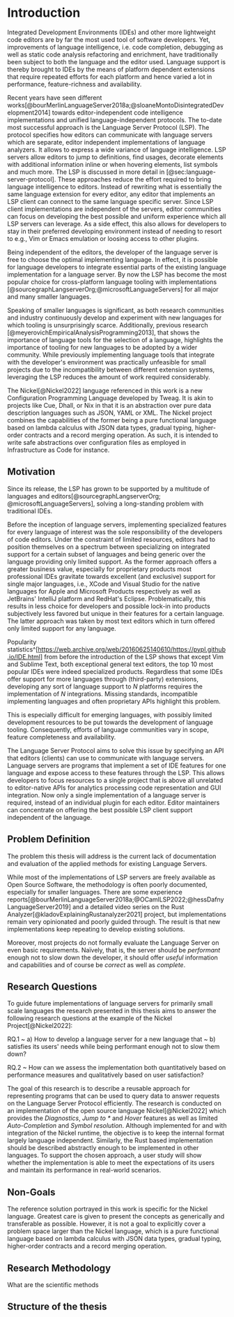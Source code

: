 # Introduction

Integrated Development Environments (IDEs) and other more lightweight code editors are by far the most used tool of software developers.
Yet, improvements of language intelligence, i.e. code completion, debugging as well as static code analysis refactoring and enrichment, have traditionally been subject to both the language and the editor used.
Language support is thereby brought to IDEs by the means of platform dependent extensions that require repeated efforts for each platform and hence varied a lot in performance, feature-richness and availability.
<!-- Comparison here? -->
Recent years have seen different works[@bourMerlinLanguageServer2018a;@sloaneMontoDisintegratedDevelopment2014] towards editor-independent code intelligence implementations and unified language-independent protocols.
The to-date most successful approach is the Language Server Protocol (LSP).
The protocol specifies how editors can communicate with language servers which are separate, editor independent implementations of language analyzers.
It allows to express a wide variance of language intelligence.
LSP servers allow editors to jump to definitions, find usages, decorate elements with additional information inline or when hovering elements, list symbols and much more.
The LSP is discussed in more detail in [@sec:language-server-protocol].
These approaches reduce the effort required to bring language intelligence to editors.
Instead of rewriting what is essentially the same language extension for every editor, any editor that implements an LSP client can connect to the same language specific server.
Since LSP client implementations are independent of the servers, editor communities can focus on developing the best possible and uniform experience which all LSP servers can leverage.
As a side effect, this also allows for developers to stay in their preferred developing environment instead of needing to resort to e.g., Vim or Emacs emulation or loosing access to other plugins.

<!-- graphic here or in the backgroudn chapter -->
Being independent of the editors, the developer of the language server is free to choose the optimal implementing language.
In effect, it is possible for language developers to integrate essential parts of the existing language implementation for a language server.
By now the LSP has become the most popular choice for cross-platform language tooling with implementations [@sourcegraphLangserverOrg;@microsoftLanguageServers] for all major and many smaller languages.

Speaking of smaller languages is significant, as both research communities and industry continuously develop and experiment with new languages for which tooling is unsurprisingly scarce.
Additionally, previous research [@meyerovichEmpiricalAnalysisProgramming2013], that shows the importance of language tools for the selection of a language, highlights the importance of tooling for new languages to be adopted by a wider community.
While previously implementing language tools that integrate with the developer's environment was practically unfeasible for small projects due to the incompatibility between different extension systems, leveraging the LSP reduces the amount of work required considerably.

The Nickel[@Nickel2022] language referenced in this work is a new Configuration Programming Language developed by Tweag.
It is akin to projects like Cue, Dhall, or Nix in that it is an abstraction over pure data description languages such as JSON, YAML or XML.
The Nickel project combines the capabilities of the former being a pure functional language based on lambda calculus with JSON data types, gradual typing, higher-order contracts and a record merging operation.
As such, it is intended to write safe abstractions over configuration files as employed in Infrastructure as Code for instance.

## Motivation

Since its release, the LSP has grown to be supported by a multitude of languages and editors[@sourcegraphLangserverOrg; @microsoftLanguageServers], solving a long-standing problem with traditional IDEs.

Before the inception of language servers, implementing specialized features for every language of interest was the sole responsibility of the developers of code editors.
Under the constraint of limited resources, editors had to position themselves on a spectrum between specializing on integrated support for a certain subset of languages and being generic over the language providing only limited support.
As the former approach offers a greater business value, especially for proprietary products most professional IDEs gravitate towards excellent (and exclusive) support for single major languages, i.e., XCode and Visual Studio for the native languages for Apple and Microsoft Products respectively as well as JetBrains' IntelliJ platform and RedHat's Eclipse.
Problematically, this results in less choice for developers and possible lock-in into products subjectively less favored but unique in their features for a certain language.
The latter approach was taken by most text editors which in turn offered only limited support for any language.

Popularity statistics^[https://web.archive.org/web/20160625140610/https://pypl.github.io/IDE.html] from before the introduction of the LSP shows that except Vim and Sublime Text, both exceptional general text editors, the top 10 most popular IDEs were indeed specialized products.
Regardless that some IDEs offer support for more languages through (third-party) extensions, developing any sort of language support to $N$ platforms requires the implementation of $N$ integrations.
Missing standards, incompatible implementing languages and often proprietary APIs highlight this problem.

This is especially difficult for emerging languages, with possibly limited development resources to be put towards the development of language tooling.
Consequently, efforts of language communities vary in scope, feature completeness and availability.

The Language Server Protocol aims to solve this issue by specifying an API that editors (clients) can use to communicate with language servers.
Language servers are programs that implement a set of IDE features for one language and expose access to these features through the LSP.
This allows developers to focus resources to a single project that is above all unrelated to editor-native APIs for analytics processing code representation and GUI integration.
Now only a single implementation of a language server is required, instead of an individual plugin for each editor.
Editor maintainers can concentrate on offering the best possible LSP client support independent of the language.

## Problem Definition

The problem this thesis will address is the current lack of documentation and evaluation of the applied methods for existing Language Servers.

While most of the implementations of LSP servers are freely available as Open Source Software, the methodology is often poorly documented, especially for smaller languages.
There are some experience reports[@bourMerlinLanguageServer2018a;@OCamlLSP2022;@hessDafnyLanguageServer2019] and a detailed video series on the Rust Analyzer[@kladovExplainingRustanalyzer2021] project, but implementations remain very opinionated and poorly guided through.
The result is that new implementations keep repeating to develop existing solutions.

Moreover, most projects do not formally evaluate the Language Server on even basic requirements.
Naïvely, that is, the server should be *performant* enough not to slow down the developer, it should offer *useful* information and capabilities and of course be *correct* as well as *complete*.

## Research Questions

To guide future implementations of language servers for primarily small scale languages the research presented in this thesis aims to answer the following research questions at the example of the Nickel Project[@Nickel2022]:

RQ.1
  ~ a) How to develop a language server for a new language that
  ~ b) satisfies its users' needs while being performant enough not to slow them down?

RQ.2
  ~ How can we assess the implementation both quantitatively based on performance measures and qualitatively based on user satisfaction?


The goal of this research is to describe a reusable approach for representing programs that can be used to query data to answer requests on the Language Server Protocol efficiently. 
The research is conducted on an implementation of the open source language Nickel[@Nickel2022] which provides the *Diagnostics*, *Jump to \** and *Hover* features as well as limited *Auto-Completion* and *Symbol resolution*.
Although implemented for and with integration of the Nickel runtime, the objective is to keep the internal format largely language independent.
Similarly, the Rust based implementation should be described abstractly enough to be implemented in other languages.
To support the chosen approach, a user study will show whether the implementation is able to meet the expectations of its users and maintain its performance in real-world scenarios.

## Non-Goals

The reference solution portrayed in this work is specific for the Nickel language.
Greatest care is given to present the concepts as generically and transferable as possible.
However, it is not a goal to explicitly cover a problem space larger than the Nickel language, which is a pure functional language based on lambda calculus with JSON data types, gradual typing, higher-order contracts and a record merging operation.

## Research Methodology

What are the scientific methods


## Structure of the thesis
